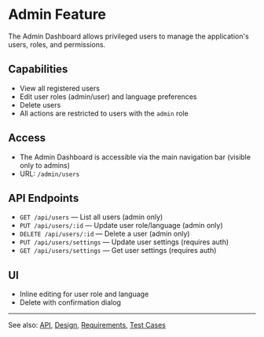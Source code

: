 # Admin Feature

The Admin Dashboard allows privileged users to manage the application's users, roles, and permissions.

## Capabilities

- View all registered users
- Edit user roles (admin/user) and language preferences
- Delete users
- All actions are restricted to users with the `admin` role

## Access

- The Admin Dashboard is accessible via the main navigation bar (visible only to admins)
- URL: `/admin/users`

## API Endpoints

- `GET /api/users` — List all users (admin only)
- `PUT /api/users/:id` — Update user role/language (admin only)
- `DELETE /api/users/:id` — Delete a user (admin only)
- `PUT /api/users/settings` — Update user settings (requires auth)
- `GET /api/users/settings` — Get user settings (requires auth)

## UI

- Inline editing for user role and language
- Delete with confirmation dialog

---

See also: [API](api.md), [Design](design.md), [Requirements](requirements.md), [Test Cases](test.md)
